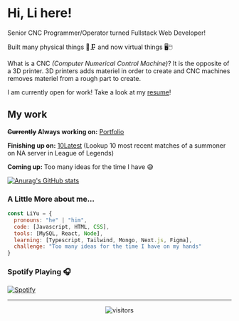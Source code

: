 
# Hi, Li here! 

Senior CNC Programmer/Operator turned Fullstack Web Developer!

Built many physical things 🔩🗜️ and now virtual things 🖥️🖱️

What is a CNC *(Computer Numerical Control Machine)*? It is the opposite of a 3D printer. 3D printers adds materiel in order to create and CNC machines removes materiel from a rough part to create.

I am currently open for work! Take a look at my [resume](https://drive.google.com/file/d/1DOfUMV6m_LY65RgZcApUKJ3TYoXLILEl/view?usp=share_link)!



## My work

**~~Currently~~ Always working on:** [Portfolio](https://li-yu-development.netlify.app/)

**Finishing up on:** [10Latest](https://github.com/Gachuka/lol-summoner-stats) (Lookup 10 most recent matches of a summoner on NA server in League of Legends)

**Coming up:** Too many ideas for the time I have 😅

[![Anurag's GitHub stats](https://github-readme-stats-gachuka.vercel.app/api?username=Gachuka&hide=stars&show_icons=true&theme=swift)](https://github.com/anuraghazra/github-readme-stats)

### A Little More about me...

```javascript
const LiYu = {
  pronouns: "he" | "him",
  code: [Javascript, HTML, CSS],
  tools: [MySQL, React, Node],
  learning: [Typescript, Tailwind, Mongo, Next.js, Figma],
  challenge: "Too many ideas for the time I have on my hands"
}
```

### Spotify Playing 🎧

[![Spotify](https://spotify-now-playing-gachuka.vercel.app/api/spotify)](https://open.spotify.com/user/spotify-now-playing-gachuka)

***

<div align="center">

  ![visitors](https://visitor-badge.glitch.me/badge?page_id=gachuka.github-profile&left_text=My%20Page%20Visitors)
  
</div>
